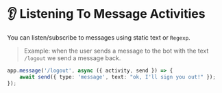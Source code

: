 # 👂 Listening To Message Activities

You can listen/subscribe to messages using static text or `Regexp`.

> Example: when the user sends a message to the bot with the text `/logout`
> we send a message back.

```typescript
app.message('/logout', async ({ activity, send }) => {
    await send({ type: 'message', text: "ok, I'll sign you out!" });
});
```
